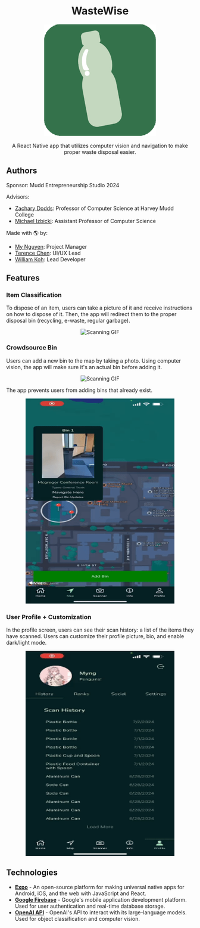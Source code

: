 <h1 align="center">WasteWise</h1>

<p align="center">
    <img src="assets/logo3.png" width="300" height="300" alt="Profile Picture">
</p>

<p align="center">
    A React Native app that utilizes computer vision and navigation to make proper waste disposal easier.
</p>


## Authors
Sponsor: Mudd Entrepreneurship Studio 2024 

Advisors: 
* [Zachary Dodds](https://www.cs.hmc.edu/~dodds/): Professor of Computer Science at Harvey Mudd College
* [Michael Izbicki](https://izbicki.me/): Assistant Professor of Computer Science

Made with 🌎 by:
* [My Nguyen](https://mynguyen.vercel.app/): Project Manager
* [Terence Chen](https://github.com/TCHEN621130): UI/UX Lead
* [William Koh](https://kohdingjourney.netlify.app/): Lead Developer

## Features

### Item Classification
To dispose of an item, users can take a picture of it and receive instructions on how to dispose of it. Then, the app will redirect them to the proper disposal bin (recycling, e-waste, regular garbage).

<p align="center">
    <img src="/assets/gifs/scanning.gif" alt="Scanning GIF" width="400" height="550">
</p>



### Crowdsource Bin
Users can add a new bin to the map by taking a photo. Using computer vision, the app will make sure it's an actual bin before adding it.

<p align="center">
    <img src="/assets/gifs/addBin.gif" alt="Scanning GIF" width="400" height="550">
</p>



The app prevents users from adding bins that already exist. 

<p align="center">
    <img src="/assets/gifs/binExists.gif" alt="Scanning GIF" width="400" height="550">
</p>

### User Profile + Customization
In the profile screen, users can see their scan history: a list of the items they have scanned. Users can customize their profile picture, bio, and enable dark/light mode. 

<p align="center">
    <img src="/assets/gifs/profilepic.gif" alt="Scanning GIF" width="400" height="550">
</p>




## Technologies
- <b><a href="https://expo.dev/" target="_blank">Expo</a></b> - An open-source platform for making universal native apps for Android, iOS, and the web with JavaScript and React. 
- <b><a href="https://firebase.google.com/" target="_blank">Google Firebase</a></b> - Google's mobile application development platform. Used for user authentication and real-time database storage.
- <b><a href="https://platform.openai.com/docs/overview" target="_blank">OpenAI API</a></b> - OpenAI's API to interact with its large-language models. Used for object classification and computer vision.
